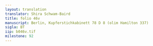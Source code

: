 ```yaml
---
layout: translation
translator: Shira Schwam-Baird
title: folio 46v
manuscript: Berlin, Kupferstichkabinett 78 D 8 (olim Hamilton 337)
sigla: BT
iip: b046v.tif
milestone: 92
---
```

